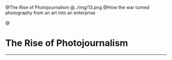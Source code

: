 @The Rise of Photojournalism
@../img/13.png
@How the war turned photography from an art into an enterprise

@
# The Rise of Photojournalism

***
